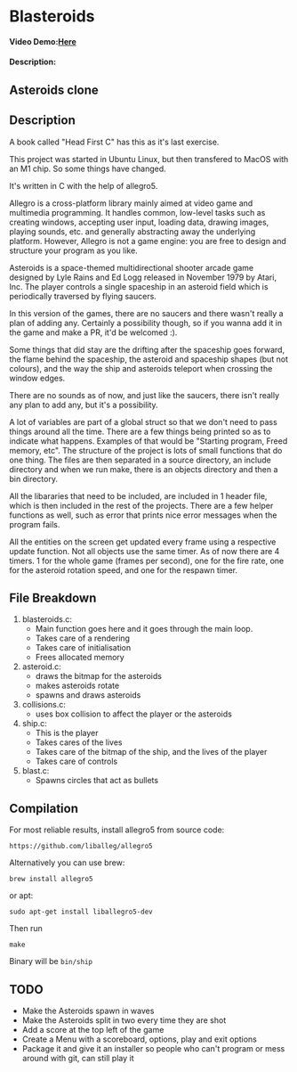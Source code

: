 # Blasteroids
#### Video Demo:[Here](https://youtu.be/Cg35O7ELH5Q)
#### Description:
## Asteroids clone

## Description
A book called "Head First C" has this as it's last exercise.

This project was started in Ubuntu Linux, but then transfered to MacOS with an M1 chip.
So some things have changed.

It's written in C with the help of allegro5.

Allegro is a cross-platform library mainly aimed at video game and multimedia programming. It handles common, low-level tasks such as creating windows, accepting user input, loading data, drawing images, playing sounds, etc. and generally abstracting away the underlying platform. However, Allegro is not a game engine: you are free to design and structure your program as you like.

Asteroids is a space-themed multidirectional shooter arcade game designed by Lyle Rains and Ed Logg released in November 1979 by Atari, Inc. The player controls a single spaceship in an asteroid field which is periodically traversed by flying saucers.

In this version of the games, there are no saucers and there wasn't really a plan of adding any. Certainly a possibility though, so if you wanna add it in the game and make a PR, it'd be welcomed :).

Some things that did stay are the drifting after the spaceship goes forward, the flame behind the spaceship, the asteroid and spaceship shapes (but not colours), and the way the ship and asteroids teleport when crossing the window edges.

There are no sounds as of now, and just like the saucers, there isn't really any plan to add any, but it's a possibility.

A lot of variables are part of a global struct so that we don't need to pass things around all the time.
There are a few things being printed so as to indicate what happens. Examples of that would be "Starting program, Freed memory, etc".
The structure of the project is lots of small functions that do one thing. The files are then separated in a source directory, an include directory
and when we run make, there is an objects directory and then a bin directory.

All the libararies that need to be included, are included in 1 header file, which is then included in the rest of the projects.
There are a few helper functions as well, such as error that prints nice error messages when the program fails.

All the entities on the screen get updated every frame using a respective update function. Not all objects use the same timer. As of now there are 4 timers. 1 for the whole game (frames per second), one for the fire rate, one for the asteroid rotation speed, and one for the respawn timer.


## File Breakdown
1. blasteroids.c:
    * Main function goes here and it goes through the main loop. 
    * Takes care of a rendering
    * Takes care of initialisation
    * Frees allocated memory
2. asteroid.c:
    * draws the bitmap for the asteroids
    * makes asteroids rotate
    * spawns and draws asteroids
3. collisions.c:
    * uses box collision to affect the player or the asteroids
4. ship.c:
    * This is the player
    * Takes cares of the lives
    * Takes care of the bitmap of the ship, and the lives of the player
    * Takes care of controls
5. blast.c:
    * Spawns circles that act as bullets

## Compilation
For most reliable results, install allegro5 from source code:

    https://github.com/liballeg/allegro5

Alternatively you can use brew:

    brew install allegro5

or apt:

    sudo apt-get install liballegro5-dev

Then run 
    
    make

Binary will be `bin/ship`


## TODO
- Make the Asteroids spawn in waves
- Make the Asteroids split in two every time they are shot
- Add a score at the top left of the game
- Create a Menu with a scoreboard, options, play and exit options
- Package it and give it an installer so people who can't program or mess around with git, can still play it
